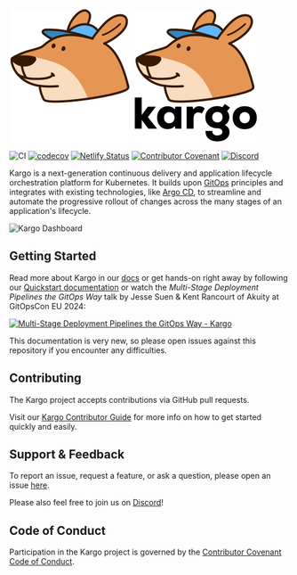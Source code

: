 ![Kargo by Akuity, creators of Argo](./ui/public/kargo-logo-white.png#gh-dark-mode-only)
![Kargo by Akuity, creators of Argo](kargo-logo.png#gh-light-mode-only)

![CI](https://github.com/akuity/kargo/actions/workflows/ci.yaml/badge.svg)
[![codecov](https://codecov.io/gh/akuity/kargo/branch/main/graph/badge.svg?token=FGUq4netA6)](https://codecov.io/gh/akuity/kargo)
[![Netlify Status](https://api.netlify.com/api/v1/badges/71b4c2e1-5e8b-4927-ad1f-b475bae59e90/deploy-status)](https://app.netlify.com/sites/docs-kargo-io/deploys)
[![Contributor Covenant](https://img.shields.io/badge/Contributor%20Covenant-2.1-4baaaa.svg)](CODE_OF_CONDUCT.md)
[![Discord](https://img.shields.io/discord/1138942074998235187?logo=discord&logoColor=ffffff&label=discord
)](https://akuity.community)


Kargo is a next-generation continuous delivery and application lifecycle
orchestration platform for Kubernetes. It builds upon
[GitOps](https://opengitops.dev/) principles and integrates with existing
technologies, like [Argo CD](https://argoproj.github.io/cd/), to streamline and
automate the progressive rollout of changes across the many stages of an
application's lifecycle.

![Kargo Dashboard](https://github.com/user-attachments/assets/8e8ab1db-7857-4d3c-ab0f-6f579fe5c403)

## Getting Started

Read more about Kargo in our [docs](https://docs.kargo.io) or get hands-on
right away by following our 
[Quickstart documentation](https://docs.kargo.io/quickstart) or watch the *Multi-Stage Deployment Pipelines the GitOps Way* talk by Jesse Suen & Kent Rancourt of Akuity at GitOpsCon EU 2024:

[![Multi-Stage Deployment Pipelines the GitOps Way - Kargo](https://img.youtube.com/vi/0B_JODxyK0w/0.jpg)](https://youtu.be/0B_JODxyK0w)

This documentation is very new, so please open issues against this repository if
you encounter any difficulties.

## Contributing

The Kargo project accepts contributions via GitHub pull requests.

Visit our
[Kargo Contributor Guide](https://docs.kargo.io/contributor-guide/) for more
info on how to get started quickly and easily.

## Support & Feedback

To report an issue, request a feature, or ask a question, please open an issue
[here](https://github.com/akuity/kargo/issues).

Please also feel free to join us on [Discord](https://discord.gg/dHJBZw6ewT)!

## Code of Conduct

Participation in the Kargo project is governed by the
[Contributor Covenant Code of Conduct](https://docs.kargo.io/contributor-guide/code-of-conduct/).
